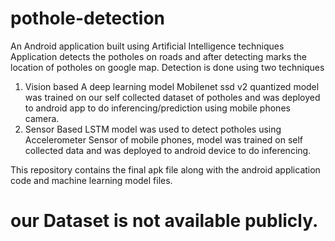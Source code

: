 # pothole-detection
An Android application built using Artificial Intelligence techniques
Application detects the potholes on roads and after detecting marks the location of potholes on google map.
Detection is done using two techniques 
1. Vision based
   A deep learning model Mobilenet ssd v2 quantized model was trained on our self collected dataset of potholes and was deployed to android    app to do inferencing/prediction using mobile phones camera.
2. Sensor Based
   LSTM model was used to detect potholes using Accelerometer Sensor of mobile phones, model was trained on self collected data and was        deployed to android device to do inferencing.   
   
This repository contains the final apk file along with the android application code and machine learning model files.
# our Dataset is not available publicly.
